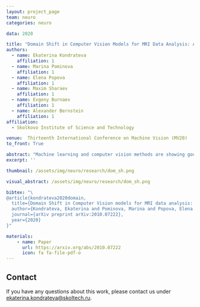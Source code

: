 ```yaml
---
layout: project_page
team: neuro
categories: neuro

data: 2020

title: "Domain Shift in Computer Vision Models for MRI Data Analysis: An Overview"
authors:
  - name: Ekaterina Kondrateva
    affiliation: 1
  - name: Marina Pominova
    affiliation: 1
  - name: Elena Popova
    affiliation: 1
  - name: Maxim Sharaev
    affiliation: 1
  - name: Evgeny Burnaev
    affiliation: 1
  - name: Alexander Bernstein
    affiliation: 1
affiliation:
  - Skolkovo Institute of Science and Technology

venue:  Thirteenth International Conference on Machine Vision (MV20)
to_front: True

abstract: "Machine learning and computer vision methods are showing good performance in medical imagery analysis. Yet only a few applications are now in clinical use and one of the reasons for that is poor transferability of the models to data from different sources or acquisition domains. Development of new methods and algorithms for the transfer of training and adaptation of the domain in multi-modal medical imaging data is crucial for the development of accurate models and their use in clinics. In present work, we overview methods used to tackle the domain shift problem in machine learning and computer vision. The algorithms discussed in this survey include advanced data processing, model architecture enhancing and featured training, as well as predicting in domain invariant latent space. The application of the autoencoding neural networks and their domain-invariant variations are heavily discussed in a survey. We observe the latest methods applied to the magnetic resonance imaging (MRI) data analysis and conclude on their performance as well as propose directions for further research."
excerpt: ''

thumbnail: /assets/img/neuro/research/dom_sh.png

visual_abstract: /assets/img/neuro/research/dom_sh.png

bibtex: "\
@article{kondrateva2020domain,
  title={Domain Shift in Computer Vision models for MRI data analysis: An Overview},
  author={Kondrateva, Ekaterina and Pominova, Marina and Popova, Elena and Sharaev, Maxim and Bernstein, Alexander and Burnaev, Evgeny},
  journal={arXiv preprint arXiv:2010.07222},
  year={2020}
}"

materials:
    - name: Paper
      url: https://arxiv.org/abs/2010.07222
      icon: fa fa-file-pdf-o
---
```

## Contact
If you have any questions about this work, please contact us under [ekaterina.kondrateva@skoltech.ru](mailto:ekaterina.kondrateva@skoltech.ru).

